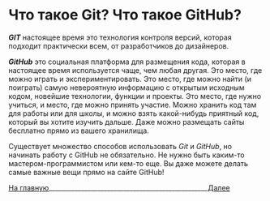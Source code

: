 # Что такое Git? Что такое GitHub?

***GIT*** настоящее время это технология контроля версий, которая подходит практически всем, от разработчиков до дизайнеров.

***GitHub*** это социальная платформа для размещения кода, которая в настоящее время используется чаще, чем любая другая. Это место, где можно играть и экспериментировать. Это место, где можно найти (и поиграть) самую невероятную информацию с открытым исходным кодом, новейшие технологии, функции и проекты. Это место, где нужно учиться, и место, где можно принять участие. Можно хранить код там для работы или для школы, и можно взять какой-нибудь приятный код, который вы хотите изучить дальше. Даже можно размещать сайты бесплатно прямо из вашего хранилища.

Существует множество способов использовать *Git* и *GitHub*, но начинать работу с GitHub не обязательно. Не нужно быть каким-то мастером-программистом или кем-то еще. Вы даже можете делать самые важные вещи прямо на сайте GitHub!


[На главную](homepage.md)_________________________________________________[Далее](./page2.md)